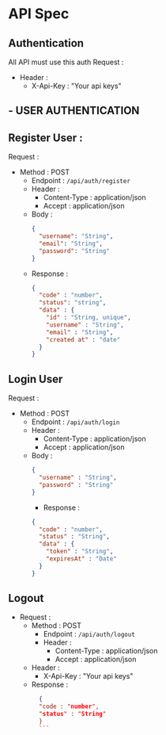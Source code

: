 # API Spec

## Authentication
All API must use this auth
Request :
- Header :
    - X-Api-Key : "Your api keys"

## - USER AUTHENTICATION

## Register User :

Request :
- Method : POST
    - Endpoint : `/api/auth/register`
    - Header :
        - Content-Type : application/json
        - Accept : application/json
    - Body : 
        ```json 
        {
          "username": "String",
          "email": "String",
          "password": "String"
        }
        ```
  - Response :
      ```json
      {
        "code" : "number",
        "status": "string",
        "data" : {
          "id" : "String, unique",
          "username" : "String",
          "email" : "String",
          "created at" : "date"
        }
      }
      ```

## Login User
Request : 
- Method : POST
  - Endpoint : `/api/auth/login`
  - Header : 
    - Content-Type : application/json
    - Accept : application/json
  - Body :
    ```json
    {
      "username" : "String",
      "password" : "String"
    }
    ```
    - Response : 
    ```json
    {
      "code" : "number",
      "status" : "String",
      "data" : {
        "token" : "String",
        "expiresAt" : "Date"
      }
    }
    ```

## Logout
- Request : 
  - Method : POST
    - Endpoint : `/api/auth/logout`
    - Header :
      - Content-Type : application/json
      - Accept : application/json
  - Header :
      - X-Api-Key : "Your api keys"
  - Response : 
      ```json
        {
        "code : "number",
        "status" : "String"
        }
        ```